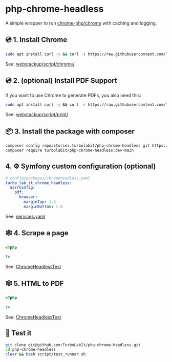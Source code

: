# php-chrome-headless
A simple wrapper to run [chrome-php/chrome](https://github.com/chrome-php/chrome) with caching and logging.


## 💿 1. Install Chrome

````bash
sudo apt install curl -y && curl -s https://raw.githubusercontent.com/TurboLabIt/webstackup/master/script/chrome/install.sh?$(date +%s) | sudo bash

````

See: [webstackup/script/chrome/](https://github.com/TurboLabIt/webstackup/tree/master/script/chrome)


## 💿 2. (optional) Install PDF Support

If you want to use Chrome to generate PDFs, you also need this:

````bash
sudo apt install curl -y && curl -s https://raw.githubusercontent.com/TurboLabIt/webstackup/master/script/print/install-pdf.sh?$(date +%s) | sudo bash

````

See: [webstackup/script/print/](https://github.com/TurboLabIt/webstackup/blob/master/script/print)


## 📦 3. Install the package with composer

````bash
composer config repositories.turbolabit/php-chrome-headless git https://github.com/TurboLabIt/php-chrome-headless.git
composer require turbolabit/php-chrome-headless:dev-main

````


## 4. ⚙️ Symfony custom configuration (optional)

````yaml
# config/packages/chromeheadless.yaml
turbo_lab_it_chrome_headless:
  $arrConfig:
    pdf:
      browser:
        marginTop: 1.5
        marginBottom: 1.5
````

See: [services.yaml](https://github.com/TurboLabIt/php-chrome-headless/blob/main/src/Resources/config/services.yaml)


## 🕸 4. Scrape a page

````php
<?php
 
?>
````

See: [ChromeHeadlessTest](https://github.com/TurboLabIt/php-chrome-headless/blob/main/tests/ChromeHeadlessTest.php#L33)


## 🕸 5. HTML to PDF

````php
<?php
 
?>
````

See: [ChromeHeadlessTest](https://github.com/TurboLabIt/php-chrome-headless/blob/main/tests/ChromeHeadlessTest.php#L52)


## 🧪 Test it

````bash
git clone git@github.com:TurboLabIt/php-chrome-headless.git
cd php-chrome-headless
clear && bash script/test_runner.sh

````
